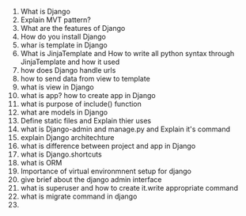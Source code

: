 1. What is Django
2. Explain MVT pattern?
3. What are the features of Django
4. How do you install Django
5. whar is template in Django
6. What is JinjaTemplate and How to write all python syntax through JinjaTemplate and how it used
7. how does Django handle urls
8. how to send data from view to template
9. what is view in Django
10. what is app? how to create app in Django
11. what is purpose of include() function
12. what are models in Django
13. Define static files and Explain thier uses
14. what is Django-admin and manage.py and Explain it's command
15. explain Django architechture
16. what is difference between project and app in Django
17. what is Django.shortcuts
18. what is ORM
19. Importance of virtual environmnent  setup for django
20. give brief about the django admin interface
21. what is superuser and how to create it.write appropriate command
22. what is migrate command in django 
23. 
